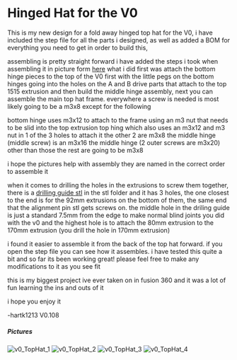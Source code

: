 # Hinged Hat for the V0

This is my new design for a fold away hinged top hat for the V0, i have included the step file for all the parts i designed, as well as added a BOM for everything you need to get in order to build this, 

assembling is pretty straight forward i have added the steps i took when assembling it in picture form [here](Images/Assembly) what i did first was attach the bottom hinge pieces to the top of the V0 first with the little pegs on the bottom hinges going into the holes on the A and B drive parts that attach to the top 1515 extrusion and then build the middle hinge assembly, next you can assemble the main top hat frame. everywhere a screw is needed is most likely going to be a m3x8 except for the following

bottom hinge uses m3x12 to attach to the frame using an m3 nut that needs to be slid into the top extrusion
top hing which also uses an m3x12 and m3 nut in 1 of the 3 holes to attach it the other 2 are m3x8
the middle hinge (middle screw) is an m3x16
the middle hinge (2 outer screws are m3x20)
other than those the rest are going to be m3x8

i hope the pictures help with assembly they are named in the correct order to assemble it 

when it comes to drilling the holes in the extrusions to screw them together, there is a [drilling guide stl](STL/TopHat_hole_Drilling_Guide_x1.stl) in the stl folder and it has 3 holes, the one closest to the end is for the 92mm extrusions on the bottom of them, the same end that the alignment pin stl gets screws on. 
the middle hole in the driling guide is just a standard 7.5mm from the edge to make normal blind joints you did with the v0 and the highest hole is to attach the 80mm extrusion to the 170mm extrusion (you drill the hole in 170mm extrusion)


i found it easier to assemble it from the back of the top hat forward. if you open the step file you can see how it assembles. i have tested this quite a bit and so far its been working great! please feel free to make any modifications to it as you see fit

this is my biggest project ive ever taken on in fusion 360 and it was a lot of fun learning the ins and outs of it


i hope you enjoy it 

-hartk1213 V0.108



 
##### Pictures
![v0_TopHat_1](Images/1.jpg)
![v0_TopHat_2](Images/2.jpg)
![v0_TopHat_3](Images/3.jpg)
![v0_TopHat_4](Images/4.jpg)
